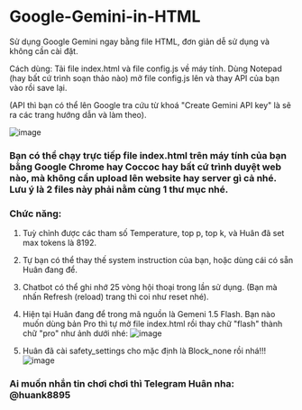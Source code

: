 # Google-Gemini-in-HTML
Sử dụng Google Gemini ngay bằng file HTML, đơn giản dễ sử dụng và không cần cài đặt.

Cách dùng:
Tải file index.html và file config.js về máy tính. Dùng Notepad (hay bất cứ trình soạn thảo nào) mở file config.js lên và thay API của bạn vào rồi save lại.

(API thì bạn có thể lên Google tra cứu từ khoá "Create Gemini API key" là sẽ ra các trang hướng dẫn và làm theo). 

![image](https://github.com/user-attachments/assets/8f87141f-3e17-4d5f-bd29-390fd34fcc2d)

### Bạn có thể chạy trực tiếp file index.html trên máy tính của bạn bằng Google Chrome hay Coccoc hay bất cứ trình duyệt web nào, mà không cần upload lên website hay server gì cả nhé. Lưu ý là 2 files này phải nằm cùng 1 thư mục nhé.

### Chức năng:
1. Tuỳ chỉnh được các tham số Temperature, top p, top k, và Huân đã set max tokens là 8192.
2. Tự bạn có thể thay thế system instruction của bạn, hoặc dùng cái có sẵn Huân đang để.
3. Chatbot có thể ghi nhớ 25 vòng hội thoại trong lần sử dụng. (Bạn mà nhấn Refresh (reload) trang thì coi như reset nhé).
4. Hiện tại Huân đang để trong mã nguồn là Gemeni 1.5 Flash. Bạn nào muốn dùng bản Pro thì tự mở file index.html rồi thay chữ "flash" thành chữ "pro" như ảnh dưới nhé:
![image](https://github.com/user-attachments/assets/415f7a8f-d08d-48dd-9c31-d3575eeaa257)

5. Huân đã cài safety_settings cho mặc định là Block_none rồi nhá!!!
   ![image](https://github.com/user-attachments/assets/f3640598-028d-488c-98b9-b79c90998eb8)


### Ai muốn nhắn tin chơi chơi thì Telegram Huân nha: @huank8895


